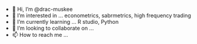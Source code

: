 - 👋 Hi, I’m @drac-muskee
- 👀 I’m interested in ... econometrics, sabrmetrics, high frequency trading
- 🌱 I’m currently learning ... R studio, Python
- 💞️ I’m looking to collaborate on ...
- 📫 How to reach me ...

<!---
drac-muskee/drac-muskee is a ✨ special ✨ repository because its `README.md` (this file) appears on your GitHub profile.
You can click the Preview link to take a look at your changes.
--->
